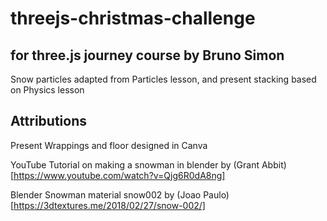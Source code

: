 # threejs-christmas-challenge

## for three.js journey course by Bruno Simon

Snow particles adapted from Particles lesson, and present stacking based on Physics lesson

## Attributions

Present Wrappings and floor designed in Canva

YouTube Tutorial on making a snowman in blender by (Grant Abbit)[https://www.youtube.com/watch?v=Qjg6R0dA8ng]

Blender Snowman material snow002 by (Joao Paulo)[https://3dtextures.me/2018/02/27/snow-002/]

